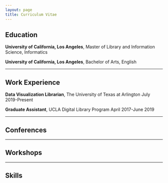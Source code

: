 ```yaml
---
layout: page
title: Curriculum Vitae
---
```


## Education

**University of California, Los Angeles**, Master of Library and Information Science, Informatics

**University of California, Los Angeles**, Bachelor of Arts, English

---

## Work Experience

**Data Visualization Librarian**, The University of Texas at Arlington
July 2019-Present

**Graduate Assistant**, UCLA Digital Library Program
April 2017-June 2019

---

## Conferences

---

## Workshops

---

## Skills
